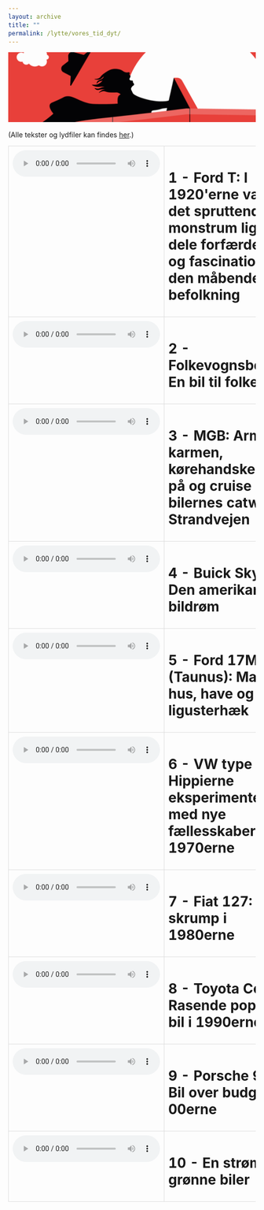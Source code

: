 ```yaml
---
layout: archive
title: ""
permalink: /lytte/vores_tid_dyt/
---
```


<p align="center"><img src="/images/tid/dyt.png"/></p>

<style>
    table {
        border-collapse: collapse;
        width: 100%;
    }
    th, td {
        border: 1px solid #dddddd;
        padding: 8px;
        text-align: left;
    }
    /* Customize width for specific columns */
    th:nth-child(1), td:nth-child(1) {
        width: 20%; /* First column */
    }
    th:nth-child(2), td:nth-child(2) {
        width: 80%; /* Second column */
    }
</style>

(Alle tekster og lydfiler kan findes [her](https://natmus.dk/vorestid/podcast-dyt-i-danmarkshistorien/).)
<table align="center" cellspacing="5" style="text-align: left" width="100%">
<tr>
<td style="vertical-align: top;"> <audio controls src="https://api.spreaker.com/v2/episodes/54063741/ondemand.mp3"></audio> </td>
<td><h1> 1 - Ford T: I 1920'erne vækker det spruttende monstrum lige dele forfærdelse og fascination hos den måbende befolkning </h1></td>
<td><a href="https://natmus.dk/fileadmin/user_upload/Editor/natmus/Vores_Tid/Transskriptioner/Dyt_i_Danmarkshistorien/S1E1_DYT_I_DANMARKSHISTORIEN.pdf">text</a></td>
</tr>

<tr>
<td style="vertical-align: top;"> <audio controls src="https://api.spreaker.com/v2/episodes/54136502/ondemand.mp3"></audio> </td>
<td><h1> 2 - Folkevognsboblen: En bil til folket </h1></td>
<td><a href="https://natmus.dk/fileadmin/user_upload/Editor/natmus/Vores_Tid/Transskriptioner/Dyt_i_Danmarkshistorien/S1E2_DYT_I_DANMARKSHISTORIEN.pdf">text</a></td>
</tr>

<tr>
<td style="vertical-align: top;"> <audio controls src="https://api.spreaker.com/v2/episodes/54351092/ondemand.mp3"></audio> </td>
<td><h1> 3 - MGB: Armen i karmen, kørehandskerne på og cruise ud ad bilernes catwalk: Strandvejen </h1></td>
<td><a href="https://natmus.dk/fileadmin/user_upload/Editor/natmus/Vores_Tid/Transskriptioner/Dyt_i_Danmarkshistorien/S1E3_DYT_I_DANMARKSHISTORIEN.pdf">text</a></td>
</tr>

<tr>
<td style="vertical-align: top;"> <audio controls src="https://api.spreaker.com/v2/episodes/54550406/ondemand.mp3"></audio> </td>
<td><h1> 4 - Buick Skylark: Den amerikanske bildrøm </h1></td>
<td><a href="https://natmus.dk/fileadmin/user_upload/Editor/natmus/Vores_Tid/Transskriptioner/Dyt_i_Danmarkshistorien/S1E4_DYT_I_DANMARKSHISTORIEN.pdf">text</a></td>
</tr>

<tr>
<td style="vertical-align: top;"> <audio controls src="https://api.spreaker.com/v2/episodes/54561902/ondemand.mp3"></audio> </td>
<td><h1> 5 - Ford 17M RS (Taunus): Matcher hus, have og ligusterhæk </h1></td>
<td><a href="https://natmus.dk/fileadmin/user_upload/Editor/natmus/Vores_Tid/Transskriptioner/Dyt_i_Danmarkshistorien/S1E5_DYT_I_DANMARKSHISTORIEN.pdf">text</a></td>
</tr>

<tr>
<td style="vertical-align: top;"> <audio controls src="https://api.spreaker.com/v2/episodes/55590258/ondemand.mp3"></audio> </td>
<td><h1> 6 - VW type 2: Hippierne eksperimenterer med nye fællesskaber i 1970erne </h1></td>
<td><a href="https://natmus.dk/fileadmin/user_upload/Editor/natmus/Vores_Tid/Transskriptioner/Dyt_i_Danmarkshistorien/S1E6_DYT_I_DANMARKSHISTORIEN.pdf">text</a></td>
</tr>

<tr>
<td style="vertical-align: top;"> <audio controls src="https://api.spreaker.com/v2/episodes/55590260/ondemand.mp3"></audio> </td>
<td><h1> 7 - Fiat 127: Bil på skrump i 1980erne </h1></td>
<td><a href="https://natmus.dk/fileadmin/user_upload/Editor/natmus/Vores_Tid/Transskriptioner/Dyt_i_Danmarkshistorien/S1E7_DYT_I_DANMARKSHISTORIEN.pdf">text</a></td>
</tr>

<tr>
<td style="vertical-align: top;"> <audio controls src="https://api.spreaker.com/v2/episodes/55590270/ondemand.mp3"></audio> </td>
<td><h1> 8 - Toyota Corolla: Rasende populær bil i 1990erne </h1></td>
<td><a href="https://natmus.dk/fileadmin/user_upload/Editor/natmus/Vores_Tid/Transskriptioner/Dyt_i_Danmarkshistorien/S1E8_DYT_I_DANMARKSHISTORIEN.pdf">text</a></td>
</tr>

<tr>
<td style="vertical-align: top;"> <audio controls src="https://api.spreaker.com/v2/episodes/55590290/ondemand.mp3"></audio> </td>
<td><h1> 9 - Porsche 911: Bil over budget i 00erne </h1></td>
<td><a href="https://natmus.dk/fileadmin/user_upload/Editor/natmus/Vores_Tid/Transskriptioner/Dyt_i_Danmarkshistorien/S1E9_DYT_I_DANMARKSHISTORIEN.pdf">text</a></td>
</tr>

<tr>
<td style="vertical-align: top;"> <audio controls src="https://api.spreaker.com/v2/episodes/56367474/ondemand.mp3"></audio> </td>
<td><h1> 10 - En strøm af grønne biler </h1></td>
<td><a href="https://natmus.dk/fileadmin/user_upload/Editor/natmus/Vores_Tid/Transskriptioner/Dyt_i_Danmarkshistorien/S1E10_DYT_I_dANMARKSHISTORIEN.pdf">text</a></td>
</tr>
</table>